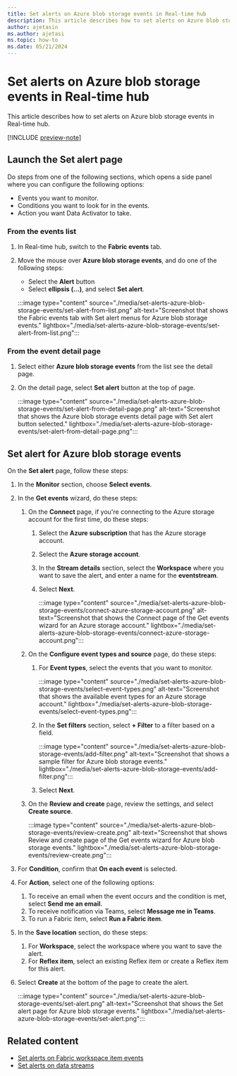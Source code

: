 ```yaml
---
title: Set alerts on Azure blob storage events in Real-time hub
description: This article describes how to set alerts on Azure blob storage events in Real-time hub.
author: ajetasin
ms.author: ajetasi
ms.topic: how-to
ms.date: 05/21/2024
---
```


# Set alerts on Azure blob storage events in Real-time hub
This article describes how to set alerts on Azure blob storage events in Real-time hub.

[!INCLUDE [preview-note](./includes/preview-note.md)]

## Launch the Set alert page 

Do steps from one of the following sections, which opens a side panel where you can configure the following options:

- Events you want to monitor.
- Conditions you want to look for in the events.
- Action you want Data Activator to take. 

### From the events list

1. In Real-time hub, switch to the **Fabric events** tab. 
1. Move the mouse over **Azure blob storage events**, and do one of the following steps: 
    - Select the **Alert** button 
    - Select **ellipsis (...)**, and select **Set alert**.
    
    :::image type="content" source="./media/set-alerts-azure-blob-storage-events/set-alert-from-list.png" alt-text="Screenshot that shows the Fabric events tab with Set alert menus for Azure blob storage events." lightbox="./media/set-alerts-azure-blob-storage-events/set-alert-from-list.png":::

### From the event detail page

1. Select either **Azure blob storage events** from the list see the detail page. 
1. On the detail page, select **Set alert** button at the top of page. 

    :::image type="content" source="./media/set-alerts-azure-blob-storage-events/set-alert-from-detail-page.png" alt-text="Screenshot that shows the Azure blob storage events detail page with Set alert button selected." lightbox="./media/set-alerts-azure-blob-storage-events/set-alert-from-detail-page.png":::

## Set alert for Azure blob storage events

On the **Set alert** page, follow these steps:

1. In the **Monitor** section, choose **Select events**.
1. In the **Get events** wizard, do these steps:
    1. On the **Connect** page, if you're connecting to the Azure storage account for the first time, do these steps: 
        1. Select the **Azure subscription** that has the Azure storage account.
        1. Select the **Azure storage account**.
        1. In the **Stream details** section, select the **Workspace** where you want to save the alert, and enter a name for the **eventstream**.
        1. Select **Next**.
        
            :::image type="content" source="./media/set-alerts-azure-blob-storage-events/connect-azure-storage-account.png" alt-text="Screenshot that shows the Connect page of the Get events wizard for an Azure storage account." lightbox="./media/set-alerts-azure-blob-storage-events/connect-azure-storage-account.png":::
    1. On the **Configure event types and source** page, do these steps:
        1. For **Event types**, select the events that you want to monitor.

            :::image type="content" source="./media/set-alerts-azure-blob-storage-events/select-event-types.png" alt-text="Screenshot that shows the available event types for an Azure storage account." lightbox="./media/set-alerts-azure-blob-storage-events/select-event-types.png":::        
        1. In the **Set filters** section, select **+ Filter** to a filter based on a field.
        
            :::image type="content" source="./media/set-alerts-azure-blob-storage-events/add-filter.png" alt-text="Screenshot that shows a sample filter for Azure blob storage events." lightbox="./media/set-alerts-azure-blob-storage-events/add-filter.png":::        
        1. Select **Next**. 
    1. On the **Review and create** page, review the settings, and select **Create source**. 
    
        :::image type="content" source="./media/set-alerts-azure-blob-storage-events/review-create.png" alt-text="Screenshot that shows Review and create page of the Get events wizard for Azure blob storage events." lightbox="./media/set-alerts-azure-blob-storage-events/review-create.png":::                
1. For **Condition**, confirm that **On each event** is selected. 
1. For **Action**, select one of the following options:
    1. To receive an email when the event occurs and the condition is met, select **Send me an email**. 
    1. To receive notification via Teams, select **Message me in Teams**.
    1. To run a Fabric item, select **Run a Fabric item**. 
1. In the **Save location** section, do these steps: 
    1. For **Workspace**, select the workspace where you want to save the alert. 
    1. For **Reflex item**, select an existing Reflex item or create a Reflex item for this alert. 
1. Select **Create** at the bottom of the page to create the alert. 

    :::image type="content" source="./media/set-alerts-azure-blob-storage-events/set-alert.png" alt-text="Screenshot that shows the Set alert page for Azure blob storage events." lightbox="./media/set-alerts-azure-blob-storage-events/set-alert.png":::                

## Related content

- [Set alerts on Fabric workspace item events](set-alerts-fabric-workspace-item-events.md)
- [Set alerts on data streams](set-alerts-data-streams.md)
